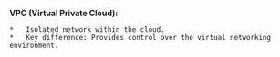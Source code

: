 **VPC (Virtual Private Cloud):**
    
    *   Isolated network within the cloud.
    *   Key difference: Provides control over the virtual networking environment.